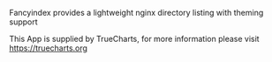 Fancyindex provides a lightweight nginx directory listing with theming support

This App is supplied by TrueCharts, for more information please visit https://truecharts.org
